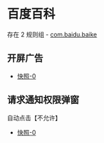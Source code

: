 # 百度百科

存在 2 规则组 - [com.baidu.baike](/src/apps/com.baidu.baike.ts)

## 开屏广告

- [快照-0](https://gkd-kit.songe.li/import/12755714)

## 请求通知权限弹窗

自动点击【不允许】

- [快照-0](https://gkd-kit.songe.li/import/12755717)
